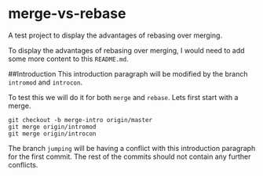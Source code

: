 merge-vs-rebase
===============

A test project to display the advantages of rebasing over merging.

To display the advantages of rebasing over merging, I would need to add some more content to this `README.md`.

##Introduction
This introduction paragraph will be modified by the branch `intromod` and `introcon`. 

To test this we will do it for both `merge` and `rebase`. Lets first start with a merge.

    git checkout -b merge-intro origin/master
    git merge origin/intromod
    git merge origin/introcon

The branch `jumping` will be 
having a conflict with this introduction paragraph for the first commit. The rest of the commits should not contain any 
further conflicts.